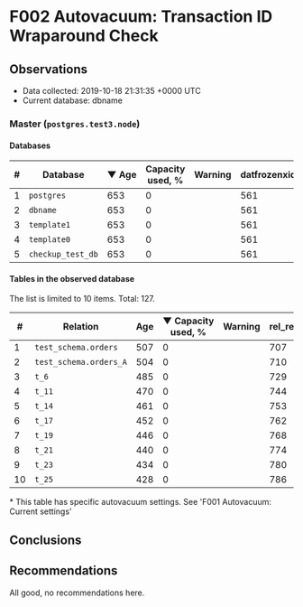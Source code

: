 # F002 Autovacuum: Transaction ID Wraparound Check #

## Observations ##
- Data collected: 2019-10-18 21:31:35 +0000 UTC
- Current database: dbname




### Master (`postgres.test3.node`) ###


#### Databases ####


| \# | Database | &#9660;&nbsp;Age | Capacity used, % | Warning | datfrozenxid |
|--|--------|-----|------------------|---------|--------------|
| 1 |`postgres`|653 |0 |  |561 |
| 2 |`dbname`|653 |0 |  |561 |
| 3 |`template1`|653 |0 |  |561 |
| 4 |`template0`|653 |0 |  |561 |
| 5 |`checkup_test_db`|653 |0 |  |561 |


#### Tables in the observed database ####
The list is limited to 10 items. Total: 127.

| \# | Relation | Age | &#9660;&nbsp;Capacity used, % | Warning |rel_relfrozenxid | toast_relfrozenxid |
|---|-------|-----|------------------|---------|-----------------|--------------------|
| 1 |`test_schema.orders` |507 |0 |  |707 |0 |
| 2 |`test_schema.orders_A` |504 |0 |  |710 |0 |
| 3 |`t_6` |485 |0 |  |729 |0 |
| 4 |`t_11` |470 |0 |  |744 |0 |
| 5 |`t_14` |461 |0 |  |753 |0 |
| 6 |`t_17` |452 |0 |  |762 |0 |
| 7 |`t_19` |446 |0 |  |768 |0 |
| 8 |`t_21` |440 |0 |  |774 |0 |
| 9 |`t_23` |434 |0 |  |780 |0 |
| 10 |`t_25` |428 |0 |  |786 |0 |


\* This table has specific autovacuum settings. See 'F001 Autovacuum: Current settings'


## Conclusions ##
 


## Recommendations ##
  All good, no recommendations here.
 

